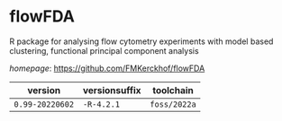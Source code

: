 # flowFDA

R package for analysing flow cytometry experiments with model based clustering,  functional principal component analysis

*homepage*: <https://github.com/FMKerckhof/flowFDA>

version | versionsuffix | toolchain
--------|---------------|----------
``0.99-20220602`` | ``-R-4.2.1`` | ``foss/2022a``
